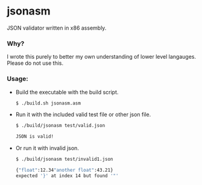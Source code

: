 # jsonasm
JSON validator written in x86 assembly. 

### Why?
I wrote this purely to better my own understanding of lower level langauges. Please do not use this.

### Usage:
* Build the executable with the build script.

  ```bash
  $ ./build.sh jsonasm.asm
  ```
* Run it with the included valid test file or other json file.

  ```bash
  $ ./build/jsonasm test/valid.json
  ```
  ```bash
  JSON is valid!
  ```
* Or run it with invalid json.
  ```bash
  $ ./build/jsonasm test/invalid1.json
  ```
  ```bash
  {"float":12.34"another float":43.21}
  expected '}' at index 14 but found '"'
  ```
